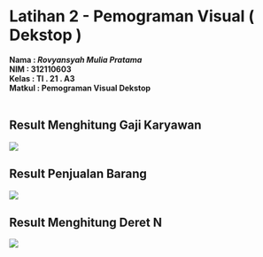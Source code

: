 # Latihan 2 - Pemograman Visual ( Dekstop )

**Nama   : _Rovyansyah Mulia Pratama_** <br/>
**NIM    : 312110603** <br/>
**Kelas  : TI . 21 . A3** <br/>
**Matkul : Pemograman Visual Dekstop** <br/>
<br/>

## Result Menghitung Gaji Karyawan
<img src="hasil/menghitung-gaji-karyawan.png">

## Result Penjualan Barang
<img src="hasil/penjualan-barang.png">

## Result Menghitung Deret N
<img src="hasil/menghitung-deret-n.png">
